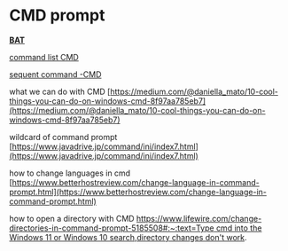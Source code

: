 # CMD prompt

[**BAT**](CMD%20prompt%20709c9d312dfd45409e0196314dff6538/BAT%207496015166d64dc99e9de3ba981f7ca8.md)

[command list CMD](CMD%20prompt%20709c9d312dfd45409e0196314dff6538/command%20list%20CMD%205dfbfa0385814391ae4d640cc6d95bcf.md)

[sequent command -CMD](CMD%20prompt%20709c9d312dfd45409e0196314dff6538/sequent%20command%20-CMD%20ef16f1c3a4d9468d8272d3535540e7cc.md)

what we can do with CMD
[https://medium.com/@daniella_mato/10-cool-things-you-can-do-on-windows-cmd-8f97aa785eb7](https://medium.com/@daniella_mato/10-cool-things-you-can-do-on-windows-cmd-8f97aa785eb7)

wildcard of command prompt
[https://www.javadrive.jp/command/ini/index7.html](https://www.javadrive.jp/command/ini/index7.html)

how to change languages in cmd
[https://www.betterhostreview.com/change-language-in-command-prompt.html](https://www.betterhostreview.com/change-language-in-command-prompt.html)

how to open a directory with CMD
[https://www.lifewire.com/change-directories-in-command-prompt-5185508#:~:text=Type cmd into the Windows 11 or Windows 10 search,directory changes don't work](https://www.lifewire.com/change-directories-in-command-prompt-5185508#:~:text=Type%20cmd%20into%20the%20Windows%2011%20or%20Windows%2010%20search,directory%20changes%20don't%20work).